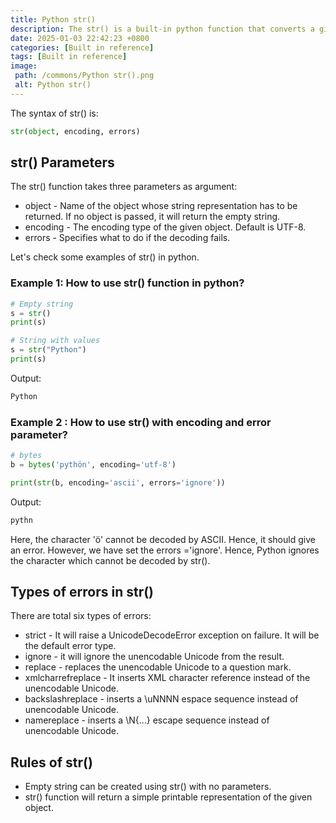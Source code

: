 ```yaml
---
title: Python str()
description: The str() is a built-in python function that converts a given value into a string.
date: 2025-01-03 22:42:23 +0800
categories: [Built in reference]
tags: [Built in reference]
image:
 path: /commons/Python str().png
 alt: Python str()
---
```


The syntax of str() is:

```python
str(object, encoding, errors)

```

## str() Parameters

The str() function takes three parameters as argument:

* object \- Name of the object whose string representation has to be returned. If no object is passed, it will return the empty string.   
* encoding \- The encoding type of the given object. Default is UTF-8.  
* errors \- Specifies what to do if the decoding fails.

Let's check some examples of  str() in python.

### Example 1: How to use str() function in python?

```python
# Empty string
s = str()
print(s)

# String with values
s = str("Python")
print(s)

```

Output:

```python
Python

```

### Example 2 :  How to use str() with encoding and error parameter?

```python
# bytes
b = bytes('pythön', encoding='utf-8')

print(str(b, encoding='ascii', errors='ignore'))

```

Output:

```python
pythn
```

Here, the character 'ö' cannot be decoded by ASCII. Hence, it should give an error. However, we have set the errors \='ignore'. Hence, Python ignores the character which cannot be decoded by str().

## Types of errors in str() 

There are total six types of errors:

* strict \- It will raise a UnicodeDecodeError exception on failure. It will be the default error type.  
* ignore \- it will ignore the unencodable Unicode from the result.  
* replace \- replaces the unencodable Unicode to a question mark.  
* xmlcharrefreplace \- It inserts XML character reference instead of the unencodable Unicode.  
* backslashreplace \- inserts a \\uNNNN espace sequence instead of unencodable Unicode.  
* namereplace \- inserts a \\N{...} escape sequence instead of unencodable Unicode.

## Rules of str()

* Empty string can be created using str() with no parameters.  
* str() function will return a simple printable representation of the given object.